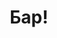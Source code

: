 ---
layout: post
title: Бар!
description: 'где пить'
image: assets/images/bar01.jpg
nav-menu: true
show_tile: true
---